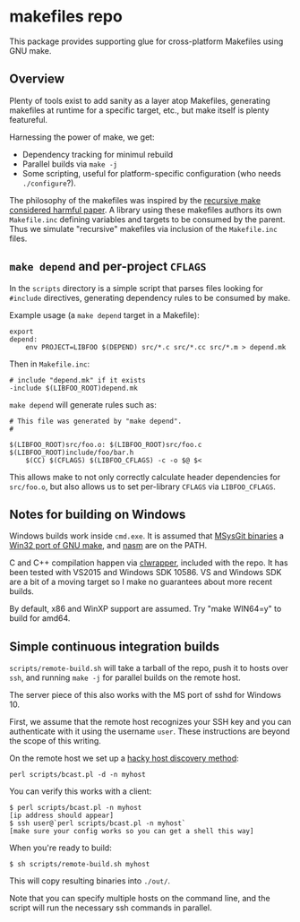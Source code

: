 # makefiles repo

This package provides supporting glue for cross-platform Makefiles using
GNU make.

## Overview

Plenty of tools exist to add sanity as a layer atop Makefiles, generating
makefiles at runtime for a specific target, etc., but make itself is plenty
featureful.

Harnessing the power of make, we get:

* Dependency tracking for minimul rebuild
* Parallel builds via `make -j`
* Some scripting, useful for platform-specific configuration (who needs `./configure`?).

The philosophy of the makefiles was inspired by the [recursive make considered
harmful paper][1].  A library using these makefiles authors its own
`Makefile.inc` defining variables and targets to be consumed by the parent.
Thus we simulate "recursive" makefiles via inclusion of the `Makefile.inc`
files.

## `make depend` and per-project `CFLAGS`

In the `scripts` directory is a simple script that parses files looking for
`#include` directives, generating dependency rules to be consumed by make.

Example usage (a `make depend` target in a Makefile):

    export
    depend:
    	env PROJECT=LIBFOO $(DEPEND) src/*.c src/*.cc src/*.m > depend.mk

Then in `Makefile.inc`:

    # include "depend.mk" if it exists
    -include $(LIBFOO_ROOT)depend.mk

`make depend` will generate rules such as:

    # This file was generated by "make depend".
    #

    $(LIBFOO_ROOT)src/foo.o: $(LIBFOO_ROOT)src/foo.c $(LIBFOO_ROOT)include/foo/bar.h
    	$(CC) $(CFLAGS) $(LIBFOO_CFLAGS) -c -o $@ $<

This allows make to not only correctly calculate header dependencies for
`src/foo.o`, but also allows us to set per-library `CFLAGS` via `LIBFOO_CFLAGS`.

## Notes for building on Windows

Windows builds work inside `cmd.exe`.  It is assumed that [MSysGit binaries][2]
a [Win32 port of GNU make][3], and [nasm][4] are on the PATH.

C and C++ compilation happen via [clwrapper][5], included with the repo.  It
has been tested with VS2015 and Windows SDK 10586.  VS and Windows SDK are a
bit of a moving target so I make no guarantees about more recent builds.

By default, x86 and WinXP support are assumed.  Try "make WIN64=y" to build
for amd64.

## Simple continuous integration builds

`scripts/remote-build.sh` will take a tarball of the repo, push it to hosts
over `ssh`, and running `make -j` for parallel builds on the remote host.

The server piece of this also works with the MS port of sshd for Windows 10.

First, we assume that the remote host recognizes your SSH key and you can
authenticate with it using the username `user`.  These instructions are beyond
the scope of this writing.

On the remote host we set up a [hacky host discovery method][6]:

    perl scripts/bcast.pl -d -n myhost

You can verify this works with a client:

    $ perl scripts/bcast.pl -n myhost
    [ip address should appear]
    $ ssh user@`perl scripts/bcast.pl -n myhost`
    [make sure your config works so you can get a shell this way]

When you're ready to build:

    $ sh scripts/remote-build.sh myhost

This will copy resulting binaries into `./out/`.

Note that you can specify multiple hosts on the command line, and the script
will run the necessary ssh commands in parallel. 

[1]: https://aegis.sourceforge.net/auug97.pdf
[2]: https://gitforwindows.org/
[3]: http://gnuwin32.sourceforge.net/packages/make.htm
[4]: https://www.nasm.us/
[5]: https://github.com/asveikau/clwrapper
[6]: https://github.com/asveikau/bcast
